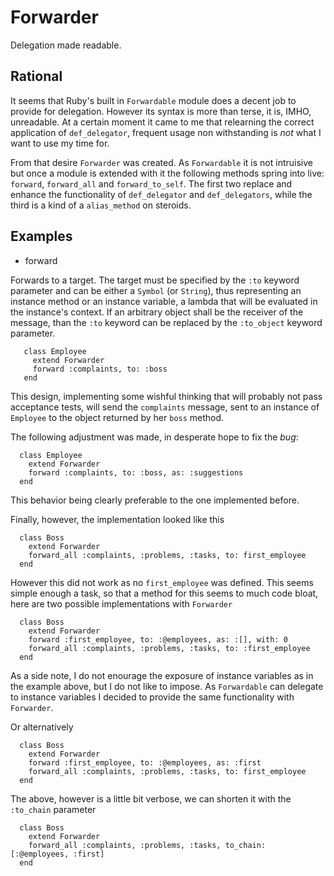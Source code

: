# Forwarder #

Delegation made readable.

## Rational ##

It seems that Ruby's built in ```Forwardable``` module does a decent job
to provide for delegation. However its syntax is more than terse, it is, IMHO,
unreadable. At a certain moment it came to me that relearning the correct
application of ```def_delegator```, frequent usage non withstanding is *not*
what I want to use my time for.

From that desire ```Forwarder``` was created. As ```Forwardable``` it is not
intruisive but once a module is extended with it the following methods spring
into live: ```forward```, ```forward_all``` and ```forward_to_self```. The
first two replace and enhance the functionality of ```def_delegator``` and
```def_delegators```, while the third is a kind of a ```alias_method``` on
steroids.

## Examples ##

* forward

Forwards to a target. The target must be specified by the ```:to``` keyword 
parameter and can be either a ```Symbol``` (or ```String```), thus representing 
an instance method or an instance variable, a lambda that will be evaluated 
in the instance's context. If an arbitrary object shall be the receiver of the
message, than the ```:to``` keyword can be replaced by the ```:to_object```
keyword parameter. 

       class Employee
         extend Forwarder
         forward :complaints, to: :boss
       end

This design, implementing some wishful thinking that will probably not pass
acceptance tests, will send the ```complaints``` message, sent to an instance
of ```Employee``` to the object returned by her ```boss``` method.

The following adjustment was made, in desperate hope to fix the *bug*:

      class Employee
        extend Forwarder
        forward :complaints, to: :boss, as: :suggestions
      end

This behavior being clearly preferable to the one implemented before.

Finally, however, the implementation looked like this

      class Boss
        extend Forwarder
        forward_all :complaints, :problems, :tasks, to: first_employee
      end

However this did not work as no ```first_employee``` was defined. This seems
simple enough a task, so that a method for this seems to much code bloat, here
are two possible implementations with ```Forwarder```

      class Boss
        extend Forwarder
        forward :first_employee, to: :@employees, as: :[], with: 0
        forward_all :complaints, :problems, :tasks, to: :first_employee
      end

As a side note, I do not enourage the exposure of instance variables as in the
example above, but I do not like to impose. As ```Forwardable``` can delegate to
instance variables I decided to provide the same functionality with
```Forwarder```.
      
Or alternatively

      class Boss
        extend Forwarder
        forward :first_employee, to: :@employees, as: :first
        forward_all :complaints, :problems, :tasks, to: first_employee
      end


The above, however is a little bit verbose, we can shorten it with the `:to_chain`
parameter

      class Boss
        extend Forwarder
        forward_all :complaints, :problems, :tasks, to_chain: [:@employees, :first]
      end
